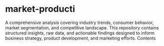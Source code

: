 # market-producti
A comprehensive analysis covering industry trends, consumer behavior, market segmentation, and competitive landscape. This repository contains structured insights, raw data, and actionable findings designed to inform business strategy, product development, and marketing efforts.  Contents
